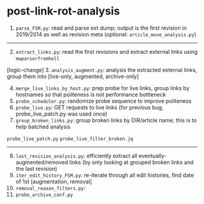 # post-link-rot-analysis

1. `parse_FSM.py`: read and parse ext dump; output is the first revision in 2019/2014 as well as revision meta (optional: `article_move_analysis.py`)
---
2. `extract_links.py`: read the first revisions and extract external links using `mwparserfromhell`

[logic-change] 3. `analysis_augment.py`: analysis the extracted external links, group them into [live-only, augmented, archive-only]
<!-- 3. `extract_live_links.py` filter out archived links -->
4. `merge_live_links_by_host.py`: prep probe for live links, group links by hostnames so that politeness is not performance bottleneck
5. `probe_scheduler.py`: randomize probe sequence to improve politeness
6. `probe_live.py`: GET requests to live links (for previous bug, probe_live_patch.py was used once)
7. `group_broken_links.py`: group broken links by DIR/article name; this is to help batched analysis

`probe_live_patch.py`
`probe_live_filter_broken.jq`

---
8. `last_revision_analysis.py`: efficiently extract all eventually-augmented/removed links (by only looking at grouped broken links and the last revision)
9. `iter_edit_history_FSM.py`: re-iterate through all edit histories, find date of 1st [augmentation, removal]
10. `removal_reason_filters.py`: 
11. `probe_archive_conf.py`

